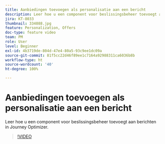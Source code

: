 ```yaml
---
title: Aanbiedingen toevoegen als personalisatie aan een bericht
description: Leer hoe u een component voor beslissingsbeheer toevoegt aan berichten in Journey Optimizer.
jira: KT-8033
thumbnail: 334088.jpg
feature: Personalization, Offers
doc-type: feature video
team: PM
role: User
level: Beginner
exl-id: 4b3719de-804d-47e4-80a5-93c9ee1dc09a
source-git-commit: 81f5cc22d46f89ee1c7164a92988311ca6036b8b
workflow-type: ht
source-wordcount: '40'
ht-degree: 100%

---
```


# Aanbiedingen toevoegen als personalisatie aan een bericht

Leer hoe u een component voor beslissingsbeheer toevoegt aan berichten in Journey Optimizer.

>[!VIDEO](https://video.tv.adobe.com/v/334088?quality=12&learn=on)
